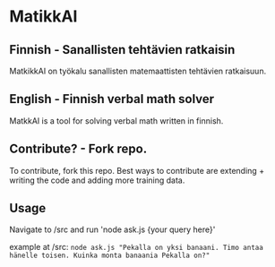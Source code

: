 # MatikkAI

## Finnish - Sanallisten tehtävien ratkaisin
MatkikkAI on työkalu sanallisten matemaattisten tehtävien ratkaisuun.

## English - Finnish verbal math solver
MatkkAI is a tool for solving verbal math written in finnish.

## Contribute? - Fork repo.
To contribute, fork this repo. Best ways to contribute are extending + writing the code and adding more training data.

## Usage

Navigate to /src and run 'node ask.js {your query here}'

example at /src:
`node ask.js "Pekalla on yksi banaani. Timo antaa hänelle toisen. Kuinka monta banaania Pekalla on?"`